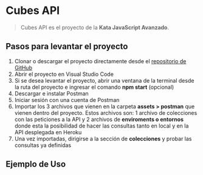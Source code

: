 # Cubes API

> Cubes API es el proyecto de la **Kata JavaScript Avanzado**.

## Pasos para levantar el proyecto

1. Clonar o descargar el proyecto directamente desde el [repositorio de GitHub](https://github.com/iJCode1/cubes-api)
2. Abrir el proyecto en Visual Studio Code
3. Si se desea levantar el proyecto, abrir una ventana de la terminal desde la ruta del proyecto e ingresar el comando **npm start** (opcional)
4. Descargar e instalar Postman
5. Iniciar sesión con una cuenta de Postman
6. Importar los 3 archivos que vienen en la carpeta **assets > postman** que vienen dentro del proyecto. Estos archivos son: 1 archivo de colecciones con las peticiones a la API y 2 archivos de **enviroments o entornos** donde esta la posibilidad de hacer las consultas tanto en local y en la API desplegada en Heroku
7. Una vez importadas, dirigirse a la sección de **colecciones** y probar las consultas ya definidas

## Ejemplo de Uso
